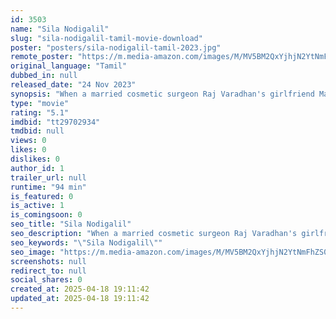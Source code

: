 ```yaml
---
id: 3503
name: "Sila Nodigalil"
slug: "sila-nodigalil-tamil-movie-download"
poster: "posters/sila-nodigalil-tamil-2023.jpg"
remote_poster: "https://m.media-amazon.com/images/M/MV5BM2QxYjhjN2YtNmFhZS00NWEwLTgwMTktMDE5YzJiMzg4Y2VlXkEyXkFqcGc@._V1_SX300.jpg"
original_language: "Tamil"
dubbed_in: null
released_date: "24 Nov 2023"
synopsis: "When a married cosmetic surgeon Raj Varadhan's girlfriend Maya Pillai accidentally dies of an overdose, his life takes him on an unexpected ride. Will he be able to hide his secrets from his wife Medha Varadhan?"
type: "movie"
rating: "5.1"
imdbid: "tt29702934"
tmdbid: null
views: 0
likes: 0
dislikes: 0
author_id: 1
trailer_url: null
runtime: "94 min"
is_featured: 0
is_active: 1
is_comingsoon: 0
seo_title: "Sila Nodigalil"
seo_description: "When a married cosmetic surgeon Raj Varadhan's girlfriend Maya Pillai accidentally dies of an overdose, his life takes him on an unexpected ride. Will he be able to hide his secrets from his wife Medha Varadhan?"
seo_keywords: "\"Sila Nodigalil\""
seo_image: "https://m.media-amazon.com/images/M/MV5BM2QxYjhjN2YtNmFhZS00NWEwLTgwMTktMDE5YzJiMzg4Y2VlXkEyXkFqcGc@._V1_SX300.jpg"
screenshots: null
redirect_to: null
social_shares: 0
created_at: 2025-04-18 19:11:42
updated_at: 2025-04-18 19:11:42
---
```


